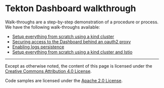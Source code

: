 # Tekton Dashboard walkthrough

Walk-throughs are a step-by-step demonstration of a procedure or process.
We have the following walk-throughs available:

- [Setup everything from scratch using a kind cluster](./walkthrough-kind.md)
- [Securing access to the Dashboard behind an oauth2 proxy](./walkthrough-oauth2-proxy.md)
- [Enabling logs persistence](./walkthrough-logs.md)
- [Setup everything from scratch using a kind cluster and Istio](./walkthrough-istio.md)

---

Except as otherwise noted, the content of this page is licensed under the [Creative Commons Attribution 4.0 License](https://creativecommons.org/licenses/by/4.0/).

Code samples are licensed under the [Apache 2.0 License](https://www.apache.org/licenses/LICENSE-2.0).
